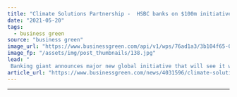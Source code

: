 ```yaml
---
title: "Climate Solutions Partnership -  HSBC banks on $100m initiative with WRI and WWF"
date: "2021-05-20"
tags: 
  - business green
source: "business green"
image_url: "https://www.businessgreen.com/api/v1/wps/76ad1a3/3b104f65-0a37-46a9-b6c8-bfd9d5c3856b/1/HSBC-NBS-185x114.jpg"
image_fp: "/assets/img/post_thumbnails/138.jpg"
lead: "
 Banking giant announces major new global initiative that will see it work with WWF and the World Resources Institute to unlock barriers to clean tech investment and drive development of nature-based solutions ..."
article_url: "https://www.businessgreen.com/news/4031596/climate-solutions-partnership-hsbc-banks-usd100m-initiative-wri-wwf"
---
```


---
